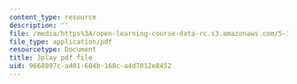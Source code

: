 ```yaml
---
content_type: resource
description: ''
file: /media/https%3A/open-learning-course-data-rc.s3.amazonaws.com/5-112-principles-of-chemical-science-fall-2005/9668897ca401604b168ca4d7012e8452_LRFbAo-RIIU.pdf
file_type: application/pdf
resourcetype: Document
title: 3play pdf file
uid: 9668897c-a401-604b-168c-a4d7012e8452
---
```

